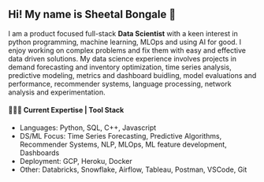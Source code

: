 ## Hi! My name is Sheetal Bongale 👋

I am a product focused full-stack **Data Scientist** with a keen interest in python programming, machine learning, MLOps and using AI for good. I enjoy working on complex problems and fix them with easy and effective data driven solutions. My data science experience involves projects in demand forecasting and inventory optimization, time series analysis, predictive modeling, metrics and dashboard buidling, model evaluations and performance, recommender systems, language processing, network analysis and experimentation.

#### 👩🏻‍💻  Current Expertise | Tool Stack
- Languages: Python, SQL, C++, Javascript
- DS/ML Focus: Time Series Forecasting, Predictive Algorithms, Recommender Systems, NLP, MLOps, ML feature development, Dashboards
- Deployment: GCP, Heroku, Docker
- Other: Databricks, Snowflake, Airflow, Tableau, Postman, VSCode, Git

